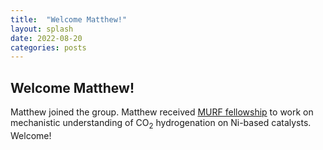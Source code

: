 ```yaml
---
title:  "Welcome Matthew!"
layout: splash
date: 2022-08-20
categories: posts
---
```


## Welcome Matthew!
Matthew joined the group. Matthew received [MURF fellowship](https://www.mines.edu/undergraduate-research/undergraduate-research-opportunities/undergraduate-research-fellowship/) to work on mechanistic understanding of CO<sub>2</sub> hydrogenation on Ni-based catalysts. Welcome!


